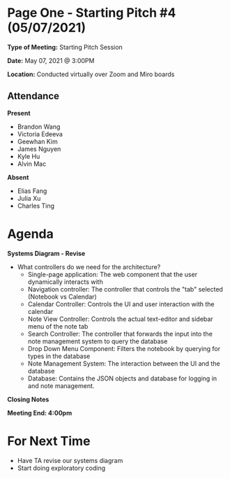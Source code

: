 # Page One - Starting Pitch #4 (05/07/2021)

**Type of Meeting:** Starting Pitch Session

**Date:** May 07, 2021 @ 3:00PM

**Location:** Conducted virtually over Zoom and Miro boards

## Attendance

**Present**
- Brandon Wang
- Victoria Edeeva
- Geewhan Kim
- James Nguyen
- Kyle Hu
- Alvin Mac

**Absent**
- Elias Fang
- Julia Xu
- Charles Ting

# Agenda

**Systems Diagram - Revise**
- What controllers do we need for the architecture?
    - Single-page application: The web component that the user dynamically interacts with
    - Navigation controller: The controller that controls the "tab" selected (Notebook vs Calendar)
    - Calendar Controller: Controls the UI and user interaction with the calendar
    - Note View Controller: Controls the actual text-editor and sidebar menu of the note tab
    - Search Controller: The controller that forwards the input into the note management system to query the database
    - Drop Down Menu Component: Filters the notebook by querying for types in the database
    - Note Management System: The interaction between the UI and the database
    - Database: Contains the JSON objects and database for logging in and note management.



**Closing Notes**

**Meeting End: 4:00pm**

# For Next Time
- Have TA revise our systems diagram
- Start doing exploratory coding
